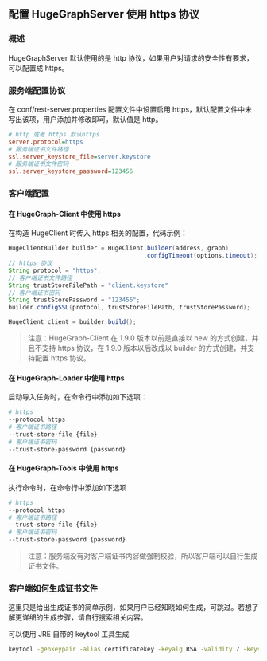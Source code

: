 ## 配置 HugeGraphServer 使用 https 协议

### 概述

HugeGraphServer 默认使用的是 http 协议，如果用户对请求的安全性有要求，可以配置成 https。

### 服务端配置协议

在 conf/rest-server.properties 配置文件中设置启用 https，默认配置文件中未写出该项，用户添加并修改即可，默认值是 http。

```ini
# http 或者 https 默认https
server.protocol=https
# 服务端证书文件路径
ssl.server_keystore_file=server.keystore
# 服务端证书文件密码
ssl.server_keystore_password=123456
```

### 客户端配置

#### 在 HugeGraph-Client 中使用 https

在构造 HugeClient 时传入 https 相关的配置，代码示例：

```java
HugeClientBuilder builder = HugeClient.builder(address, graph)
                                      .configTimeout(options.timeout);
// https 协议
String protocol = "https";
// 客户端证书文件路径
String trustStoreFilePath = "client.keystore"
// 客户端证书密码
String trustStorePassword = "123456";
builder.configSSL(protocol, trustStoreFilePath, trustStorePassword);

HugeClient client = builder.build();
```

> 注意：HugeGraph-Client 在 1.9.0 版本以前是直接以 new 的方式创建，并且不支持 https 协议，在 1.9.0 版本以后改成以 builder 的方式创建，并支持配置 https 协议。

#### 在 HugeGraph-Loader 中使用 https

启动导入任务时，在命令行中添加如下选项：

```bash
# https
--protocol https
# 客户端证书路径
--trust-store-file {file}
# 客户端证书密码
--trust-store-password {password}
```

#### 在 HugeGraph-Tools 中使用 https

执行命令时，在命令行中添加如下选项：

```bash
# https
--protocol https
# 客户端证书路径
--trust-store-file {file}
# 客户端证书密码
--trust-store-password {password}
```

> 注意：服务端没有对客户端证书内容做强制校验，所以客户端可以自行生成证书文件。

### 客户端如何生成证书文件

这里只是给出生成证书的简单示例，如果用户已经知晓如何生成，可跳过。若想了解更详细的生成步骤，请自行搜索相关内容。

可以使用 JRE 自带的 keytool 工具生成

```bash
keytool -genkeypair -alias certificatekey -keyalg RSA -validity 7 -keystore keystore.jks
```
